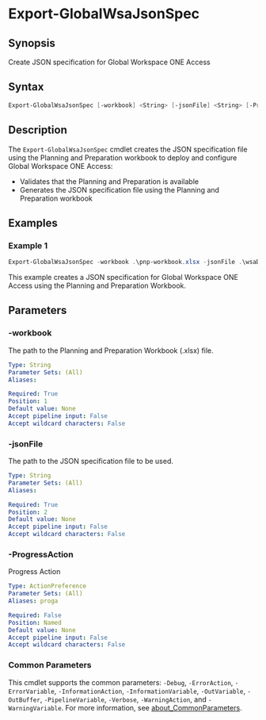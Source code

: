 # Export-GlobalWsaJsonSpec

## Synopsis

Create JSON specification for Global Workspace ONE Access

## Syntax

```powershell
Export-GlobalWsaJsonSpec [-workbook] <String> [-jsonFile] <String> [-ProgressAction <ActionPreference>] [<CommonParameters>]
```

## Description

The `Export-GlobalWsaJsonSpec` cmdlet creates the JSON specification file using the Planning and Preparation workbook to deploy and configure Global Workspace ONE Access:

- Validates that the Planning and Preparation is available
- Generates the JSON specification file using the Planning and Preparation workbook

## Examples

### Example 1

```powershell
Export-GlobalWsaJsonSpec -workbook .\pnp-workbook.xlsx -jsonFile .\wsaDeploySpec.json
```

This example creates a JSON specification for Global Workspace ONE Access using the Planning and Preparation Workbook.

## Parameters

### -workbook

The path to the Planning and Preparation Workbook (.xlsx) file.

```yaml
Type: String
Parameter Sets: (All)
Aliases:

Required: True
Position: 1
Default value: None
Accept pipeline input: False
Accept wildcard characters: False
```

### -jsonFile

The path to the JSON specification file to be used.

```yaml
Type: String
Parameter Sets: (All)
Aliases:

Required: True
Position: 2
Default value: None
Accept pipeline input: False
Accept wildcard characters: False
```

### -ProgressAction

Progress Action

```yaml
Type: ActionPreference
Parameter Sets: (All)
Aliases: proga

Required: False
Position: Named
Default value: None
Accept pipeline input: False
Accept wildcard characters: False
```

### Common Parameters

This cmdlet supports the common parameters: `-Debug`, `-ErrorAction`, `-ErrorVariable`, `-InformationAction`, `-InformationVariable`, `-OutVariable`, `-OutBuffer`, `-PipelineVariable`, `-Verbose`, `-WarningAction`, and `-WarningVariable`. For more information, see [about_CommonParameters](http://go.microsoft.com/fwlink/?LinkID=113216).
